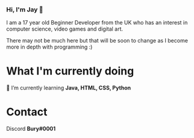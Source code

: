 ### Hi, I'm Jay 👋

I am a 17 year old Beginner Developer from the UK who has an interest in computer science, video games and digital art. 

There may not be much here but that will be soon to change as I become more in depth with programming :)

# What I'm currently doing


🌱 I’m currently learning **Java, HTML, CSS, Python**

# Contact

Discord **Bury#0001**

<!--
**Buryings/buryings** is a ✨ _special_ ✨ repository because its `README.md` (this file) appears on your GitHub profile.

Here are some ideas to get you started:

- 🔭 I’m currently working on ...
- 🌱 I’m currently learning ...
- 👯 I’m looking to collaborate on ...
- 🤔 I’m looking for help with ...
- 💬 Ask me about ...
- 📫 How to reach me: ...
- 😄 Pronouns: ...
- ⚡ Fun fact: ...
- 🔭 I’m currently working on **Creating Minecraft Java Plugins**
-->
